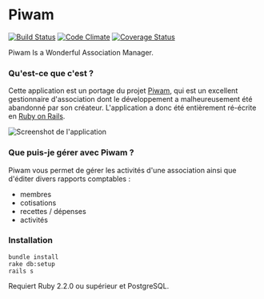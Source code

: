 # Piwam

[![Build Status](https://travis-ci.org/deild/piwam.svg?branch=master)](https://travis-ci.org/deild/piwam)
[![Code Climate](https://codeclimate.com/github/deild/piwam/badges/gpa.svg)](https://codeclimate.com/github/deild/piwam)
[![Coverage Status](https://coveralls.io/repos/github/deild/piwam/badge.svg)](https://coveralls.io/github/deild/piwam)

Piwam Is a Wonderful Association Manager.


### Qu'est-ce que c'est ?

Cette application est un portage du projet [Piwam](https://code.google.com/p/piwam), qui est un
excellent gestionnaire d'association dont le développement a malheureusement été abandonné par
son créateur. L'application a donc été entièrement ré-écrite en [Ruby on Rails](http://rubyonrails.org).

![Screenshot de l'application](http://piwam.com/images/screenshot.png)

### Que puis-je gérer avec Piwam ?

Piwam vous permet de gérer les activités d'une association ainsi que d'éditer divers rapports comptables :

- membres
- cotisations
- recettes / dépenses
- activités


### Installation

```
bundle install
rake db:setup
rails s
```

Requiert Ruby 2.2.0 ou supérieur et PostgreSQL.
